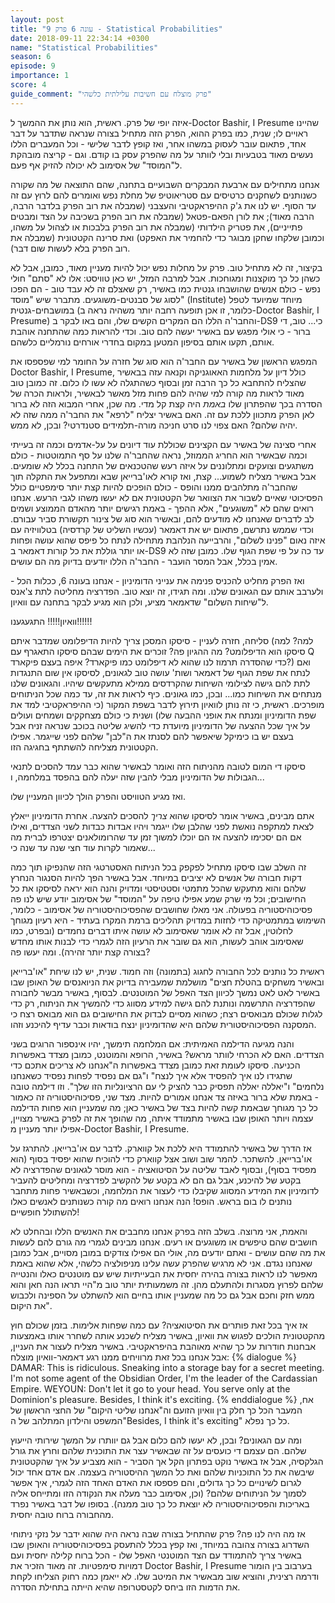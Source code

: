 ```yaml
---
layout: post
title: "עונה 6 פרק 9 - Statistical Probabilities"
date: 2018-09-11 22:34:14 +0300
name: "Statistical Probabilities"
season: 6
episode: 9
importance: 1
score: 4
guide_comment: "פרק מוצלח עם חשיבות עלילתית כלשהי"
---
```

איזה יופי של פרק. ראשית, הוא נותן את ההמשך ל-Doctor Bashir, I Presume שהיינו ראויים לו; שנית, כמו בפרק ההוא, הפרק הזה מתחיל בצורה שנראה שתדבר על דבר אחד, פתאום עובר לעסוק במשהו אחר, ואז קופץ לדבר שלישי - וכל המעברים הללו נעשים מאוד בטבעיות ובלי לוותר על מה שהפרק עסק בו קודם. וגם - קריצה מובהקת ל"המוסד" של אסימוב לא יכולה להזיק אף פעם.

אנחנו מתחילים עם ארבעת המבקרים השבועיים בתחנה, שהם התוצאה של מה שקורה כשנותנים לשחקנים כרטיסים עם סטריאוטיפ של מחלת נפש ואומרים להם לרוץ עם זה עד הסוף. יש לנו את ג'ק ההיפראקטיבי והעצבני (שמבלה את רוב הפרק בלדבר הרבה, הרבה מאוד); את לורן הפאם-פטאל (שמבלה את רוב הפרק בשכיבה על הצד ומבטים פתייניים), את פטריק הילדותי (שמבלה את רוב הפרק בלבכות או לצהול על משהו, וכמובן שלקחו שחקן מבוגר כדי להחמיר את האפקט) ואת סרינה הקטטונית (שמבלה את רוב הפרק בלא לעשות שום דבר).

בקיצור, זה לא מתחיל טוב. פרק על מחלות נפש יכול להיות מעניין מאוד, כמובן, אבל לא כשהן כל כך מוקצנות ומגוחכות. אבל למרבה המזל, יש כאן טוויסט: אלו לא "סתם" חולי נפש - כולם אנשים שהושבחו גנטית כמו באשיר, רק שאצלם זה לא עבד טוב - הם הפכו לסוג של סבנטים-משוגעים. מתברר שיש "מוסד" (Institute) מיוחד שמיועד לטפל במושבחים-גנטית (כלומר, זו אכן תופעה רחבה יותר משהיה נראה ב-Doctor Bashir, I Presume) והחבר'ה הללו הם המקרים הקשים שלו, והם באו לבקר ב-DS9 כי... טוב, די ברור - כי אולי מפגש עם באשיר יעשה להם טוב. וכדי להראות כמה שהתחנה אוהבת אותם, תקעו אותם בסיפון המטען במקום בחדרי אורחים נורמליים כלשהם.

המפגש הראשון של באשיר עם החבר'ה הוא סוג של חזרה על החומר למי שפספסו את Doctor Bashir, I Presume, כולל דיון על מלחמות האאוגניקה וקנאה עזה בבאשיר שהצליח להתחבא כל כך הרבה זמן ובסוף כשהתגלה לא עשו לו כלום. זה כמובן טוב מאוד לראות מה קורה למי שהיה להם פחות מזל מאשר לבאשיר, ולראות הכרה של הסדרה בכך שהפתרון שלו *באמת* היה קצת קל מדי. מה שכן, אחרי המבוא הזה לא ברור לאן הפרק מתכוון ללכת עם זה. האם באשיר יצליח "לרפא" את החבר'ה ממה שזה לא יהיה שלהם? האם צפוי לנו סרט חניכה מורה-תלמידים סטנדרטי? ובכן, לא ממש.

אחרי סצינה של באשיר עם הקצינים שכוללת עוד דיונים על על-אדמים וכמה זה בעייתי וכמה שבאשיר הוא החריג הממוזל, נראה שהחבר'ה שלנו על סף התמוטטות - כולם משתגעים וצועקים ומתלוננים על איזה רעש שהטכנאים של התחנה בכלל לא שומעים. אבל באשיר מצליח לשמוע... קצת, ואז קורא לאו'ברייאן שבא ומתפעל את התקלה תוך שהחבר'ה מתלהבים ממנו והופס - כולם הופכים להיות קצת יותר סימפטיים כולל הפסיכוטי שאיים לשבור את הצוואר של הקטטונית אם לא יעשו משהו לגבי הרעש. אנחנו רואים שהם לא "משוגעים", אלא ההפך - באמת רגישים יותר מהאדם הממוצע ושמים לב לדברים שאנחנו לא מודעים להם, ובאשיר הוא סוג של צינור תקשורת סביר עבורם. וכדי שממש נתרשם, פתאום יש את דאמאר (עכשיו השליט של קרדסיה) בטלוויזיה עם איזה נאום "פנינו לשלום", והרבייעה הנלהבת מתחילה לנתח כל פיפס שהוא עושה ופחות או יותר גוללת את כל קורות דאמאר ב-DS9 עד כה על פי שפת הגוף שלו. כמובן שזה לא אמין בכלל, אבל המסר הועבר - החבר'ה הללו יודעים בדיוק מה הם עושים.

ואז הפרק מחליט להכניס פנימה את ענייני הדומיניון - אנחנו בעונה 6, ככלות הכל - ולערבב אותם עם הגאונים שלנו. ומה תגידו, זה יוצא טוב. הפדרציה מחליטה לתת צ'אנס ל"שיחות השלום" שדאמאר מציע, ולכן הוא מגיע לבקר בתחנה עם וואיון.

וואיון!!!!! התגעגענו!!!!!!

סליחה, חזרה לעניין - סיסקו המסכן צריך להיות הדיפלומט שמדבר איתם (למה? למה סיסקו הוא הדיפלומט? מה ההגיון פה? זוכרים את הימים שבהם סיסקו התאגרף עם Q כדי שהסדרה תרמוז לנו שהוא לא דיפלומט כמו פיקארד? איפה בעצם פיקארד?) ואם לנתח את שפת הגוף של דאמאר ושות' עושה טוב לגאונים, לסיסקו אין שום התנגדות לתת להם גישה לצילומי השיחות שהקרדסים ממילא מתעקשים שיהיו. והגאונים שלנו מנתחים את השיחות כמו... ובכן, כמו גאונים. כיף לראות את זה, עד כמה שכל הניתוחים מופרכים. ראשית, כי זה נותן לוואיון תירוץ לדבר בשפת המקור (כי ההיפראקטיבי למד את שפת הדומיניון ומנתח את אופני ההבעה שלו) ושנית כי כולם מצחקקים ושמחים ועולים על איך שכל ההצעה של הדומיניון מיועדת כדי להשיג שליטה בכוכב שנראה זניח אבל בעצם יש בו כימיקל שיאפשר להם לסנתז את ה"לבן" שלהם לפני שייגמר. אפילו הקטטונית מצליחה להשתתף בחגיגה הזו.

סיסקו די המום לטובה מהניתוח הזה ואומר לבאשיר שהוא כבר עמד להסכים לתנאי הגבולות של הדומיניון מבלי להבין שזה יעלה להם בהפסד במלחמה, ו...

ואז מגיע הטוויסט והפרק הולך לכיוון המעניין שלו.

אתם מבינים, באשיר אומר לסיסקו שהוא *צריך* להסכים להצעה. אחרת הדומיניון ייאלץ לצאת למתקפה נואשת לפני שהלבן שלו ייגמר ויהיו אבדות כבדות לשני הצדדים, ואילו אם הם יסכימו להצעה אז הם יוכלו למשוך זמן עד שהרומולאנים יצטרפו לברית מה שאמור לקרות עוד חצי שנה עד שנה כי...

זה השלב שבו סיסקו מתחיל לפקפק בכל הניתוח האסטרטגי הזה שהנפיקו תוך כמה דקות חבורה של אנשים לא יציבים במיוחד. אבל באשיר הפך להיות הסנגור הנחרץ שלהם והוא מתעקש שהכל מתמטי וסטטיסטי ומדויק והנה הוא יראה לסיסקו את כל החישובים; וכל מי שרק שמע אפילו טיפה על "המוסד" של אסימוב יודע שיש לנו פה פסיכוהיסטוריה בפעולה. אני מאלו שחושבים שהפסיכוהיסטוריה של אסימוב - כלומר, השימוש במתמטיקה כדי לחזות במדויק תהליכים ברמת המקרו בעתיד - היא רעיון מגוחך לחלוטין, אבל זה לא אומר שאסימוב לא עושה איתו דברים נחמדים (ובפרט, כמו שאסימוב אוהב לעשות, הוא גם שובר את הרעיון הזה לגמרי כדי לבנות אותו מחדש בצורה קצת יותר זהירה). ומה יעשו פה?

ראשית כל נותנים לכל החבורה לחגוג (בתמונה) וזה חמוד. שנית, יש לנו שיחת "או'ברייאן ובאשיר משחקים בהטלת חצים" מושלמת שמעבירה בדיוק את הניואנסים של האופן שבו באשיר לאט לאט נמשך לכיוון הצד האפל של המוטנטים. לבסוף, באשיר מבשר לחבורה שהפדרציה התרשמה ונותנת להם גישה למידע מסווג כדי להמשיך את הניתוח, רק כדי לגלות שכולם מבואסים רצח; כשהוא מסיים לבדוק את החישובים גם הוא מבואס רצח כי המסקנה הפסיכוהיסטורית שלהם היא שהדומיניון ינצח בודאות וכבר עדיף להיכנע וזהו.

והנה מגיעה הדילמה האמיתית: אם המלחמה תימשך, יהיו אינספור הרוגים בשני הצדדים. האם לא הכרחי לוותר מראש? באשיר, הרופא והמוטנט, כמובן מצדד באפשרות הכניעה. סיסקו לעומת זאת כמובן מצדד באפשרות ה"אנחנו לא צריכים אתכם כדי שתגידו לנו איך להפסיד אלא איך לנצח" ו"גם אם נפסיד לפחות נפסיד כשאנחנו נלחמים" ו"יאללה יאללה תפסיק כבר להציק לי עם הרציונליות הזו שלך". וזו דילמה טובה - באמת שלא ברור באיזה צד אנחנו אמורים להיות. מצד שני, פסיכוהיסטוריה זה כאמור כל כך מגוחך שבאמת קשה להיות בצד של באשיר כאן; מה שמעניין הוא פחות הדילמה עצמה ויותר האופן שבו באשיר מתמודד איתה, מה שהופך את זה לפרק באשיר מצויין, אפילו יותר מעניין מ-Doctor Bashir, I Presume.

אז הדרך של באשיר להתמודד היא ללכת אל קווארק. לדבר עם או'ברייאן. להתרגז על או'ברייאן. להשתכר. להמר שוב ושוב אצל קווארק כדי להוכיח שהוא יפסיד בסוף (הוא מפסיד בסוף), ובסוף לאבד שליטה על הסיטואציה - הוא מוסר לגאונים שהפדרציה לא בקטע של להיכנע, אבל גם הם לא בקטע של להקשיב לפדרציה ומחליטים להעביר לדומיניון את המידע המסווג שקיבלו כדי לעצור את המלחמה, וכשבאשיר פחות מתחבר נותנים לו בום בראש. הופס! הנה אנחנו רואים מה קורה כשנותנים לאנשים כאלו להשתולל חופשיים!

והאמת, אני מרוצה. בשלב הזה בפרק אנחנו מחבבים את האנשים הללו ובהחלט לא חושבים שהם טיפשים או משוגעים או רעים. אנחנו מבינים לגמרי מה גורם להם לעשות את מה שהם עושים - ואתם יודעים מה, אולי הם אפילו צודקים במובן מסויים, אבל כמובן שאנחנו נגדם. אני לא מרגיש שהפרק עשה עלינו מניפולציה כלשהי, אלא שהוא באמת מאפשר לנו לראות בצורה בהירה יחסית את הבעייתיות שיש עם מוטנטים כאלו והנטייה שלהם לפרוץ מסגרות ולהתעלם מהן. זה משמעותית יותר טוב מ"היי תראו הנה חאן והוא ממש חזק וחכם אבל גם כל מה שמעניין אותו בחיים הוא להשתלט על הספינה ולכבוש את היקום".

אז איך בכל זאת פותרים את הסיטואציה? עם כמה שפחות אלימות. בזמן שכולם חוץ מהקטטונית הולכים לפגוש את וואיון, באשיר מצליח לשכנע אותה לשחרר אותו באמצעות אבחנות חודרות על כך שהיא מאוהבת בהיפראקטיבי. באשיר מצליח לעצור את העניין, אבל אנחנו בכל זאת מרוויחים ממנו רגע דאמאר-וואיון מוצלח:
{% dialogue %}
DAMAR: This is ridiculous. Sneaking into a storage bay for a secret meeting. I'm not some agent of the Obsidian Order, I'm the leader of the Cardassian Empire. 
WEYOUN: Don't let it go to your head. You serve only at the Dominion's pleasure. Besides, I think it's exciting. 
{% enddialogue %}
אח, המעבר הכל כך חלק בין וואיון הזועם וה"אנחנו שליטי היקום" של החצי הראשון של המשפט והילדון המתלהב של ה"Besides, I think it's exciting" כל כך נפלא.

ומה עם הגאונים? ובכן, לא יעשו להם כלום אבל גם יוותרו על המשך שירותי הייעוץ שלהם. הם עצמם די כועסים על זה שבאשיר עצר את התוכנית שלהם וחרץ את גורל הגלקסיה, אבל אז באשיר נוקט בפתרון הקל אך הסביר - הוא מצביע על איך שהקטטונית שיבשה את כל התוכניות שלהם ואת כל המשך ההיסטוריה בעצמה. אם אדם אחד יכול לגרום לשינויים כל כך גדולים, והם פספסו את האדם האחד הזה לגמרי, איך אפשר לסמוך על הניתוחים שלהם? (וכן, אסימוב כבר מעלה את הנקודה הזו ומתייחס אליה באריכות והפסיכוהיסטוריה לא יוצאת כל כך טוב ממנה). בסופו של דבר באשיר נפרד מהחבורה ברוח טובה יחסית.

אז מה היה לנו פה? פרק שהתחיל בצורה שבה נראה היה שהוא ידבר על נזקי ניתוחי השדרוג בצורה צהובה במיוחד, ואז קפץ בכלל להתעסק בפסיכוהיסטוריה והאופן שבו באשיר צריך להתמודד עם הצד המוטנטי האפל שלו - הכל ברוח קלילה יחסית ועם דמויות סימפטיות. זה מאוד הזכיר את Doctor Bashir, I Presume בערבוב בין הומור ודרמה רצינית, והוציא שוב מבאשיר את המיטב שלו. לא ייאמן כמה רחוק הצליחו לקחת את הדמות הזו ביחס לקטסטרופה שהיא הייתה בתחילת הסדרה.
